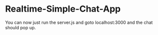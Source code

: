 #  Realtime-Simple-Chat-App

You can now just run the server.js and goto localhost:3000 and the chat should pop up.